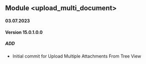 ## Module <upload_multi_document>

#### 03.07.2023
#### Version 15.0.1.0.0
##### ADD
- Initial commit for Upload Multiple Attachments From Tree View


